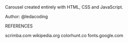 Carousel created entirely with HTML, CSS and JavaScript.

Author: @ledacoding


REFERENCES

scrimba.com
wikipedia.org
colorhunt.co
fonts.google.com